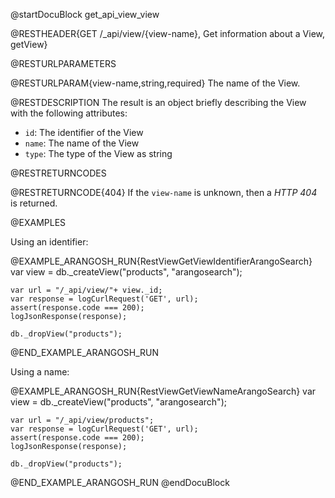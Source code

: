 @startDocuBlock get_api_view_view

@RESTHEADER{GET /_api/view/{view-name}, Get information about a View, getView}

@RESTURLPARAMETERS

@RESTURLPARAM{view-name,string,required}
The name of the View.

@RESTDESCRIPTION
The result is an object briefly describing the View with the following attributes:
- `id`: The identifier of the View
- `name`: The name of the View
- `type`: The type of the View as string

@RESTRETURNCODES

@RESTRETURNCODE{404}
If the `view-name` is unknown, then a *HTTP 404* is returned.

@EXAMPLES

Using an identifier:

@EXAMPLE_ARANGOSH_RUN{RestViewGetViewIdentifierArangoSearch}
    var view = db._createView("products", "arangosearch");

    var url = "/_api/view/"+ view._id;
    var response = logCurlRequest('GET', url);
    assert(response.code === 200);
    logJsonResponse(response);

    db._dropView("products");
@END_EXAMPLE_ARANGOSH_RUN

Using a name:

@EXAMPLE_ARANGOSH_RUN{RestViewGetViewNameArangoSearch}
    var view = db._createView("products", "arangosearch");

    var url = "/_api/view/products";
    var response = logCurlRequest('GET', url);
    assert(response.code === 200);
    logJsonResponse(response);

    db._dropView("products");
@END_EXAMPLE_ARANGOSH_RUN
@endDocuBlock
